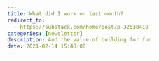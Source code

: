```yaml
---
title: What did I work on last month?
redirect_to:
  - https://substack.com/home/post/p-32538419
categories: [newsletter]
description: And the value of building for fun
date: 2021-02-14 15:48:08
---
```

